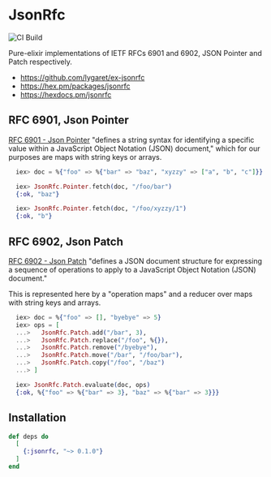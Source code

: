 # JsonRfc

![CI Build](https://github.com/lygaret/ex-jsonrfc/workflows/Elixir%20CI/badge.svg)

Pure-elixir implementations of IETF RFCs 6901 and 6902,
JSON Pointer and Patch respectively.

* https://github.com/lygaret/ex-jsonrfc
* https://hex.pm/packages/jsonrfc
* https://hexdocs.pm/jsonrfc

## RFC 6901, Json Pointer

[RFC 6901 - Json Pointer](https://tools.ietf.org/html/rfc6901) "defines
a string syntax for identifying a specific value within a JavaScript Object
Notation (JSON) document," which for our purposes are maps with string keys
or arrays.

```elixir
  iex> doc = %{"foo" => %{"bar" => "baz", "xyzzy" => ["a", "b", "c"]}}

  iex> JsonRfc.Pointer.fetch(doc, "/foo/bar")
  {:ok, "baz"}

  iex> JsonRfc.Pointer.fetch(doc, "/foo/xyzzy/1")
  {:ok, "b"}
```

## RFC 6902, Json Patch

[RFC 6902 - Json Patch](https://tools.ietf.org/html/rfc6902) "defines a
JSON document structure for expressing a sequence of operations to apply
to a JavaScript Object Notation (JSON) document."

This is represented here by a "operation maps" and a reducer over maps with
string keys and arrays.

```elixir
  iex> doc = %{"foo" => [], "byebye" => 5}
  iex> ops = [
  ...>   JsonRfc.Patch.add("/bar", 3),
  ...>   JsonRfc.Patch.replace("/foo", %{}),
  ...>   JsonRfc.Patch.remove("/byebye"),
  ...>   JsonRfc.Patch.move("/bar", "/foo/bar"),
  ...>   JsonRfc.Patch.copy("/foo", "/baz")
  ...> ]

  iex> JsonRfc.Patch.evaluate(doc, ops)
  {:ok, %{"foo" => %{"bar" => 3}, "baz" => %{"bar" => 3}}}
```

## Installation

```elixir
def deps do
  [
    {:jsonrfc, "~> 0.1.0"}
  ]
end
